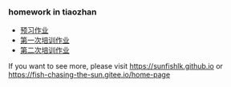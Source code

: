 ### homework in tiaozhan
- [预习作业](https://sunfishlk.github.io/Project/tiaozhan/homework/preview)
- [第一次培训作业](https://sunfishlk.github.io/Project/tiaozhan/homework/first)
- [第二次培训作业](https://sunfishlk.github.io/Project/tiaozhan/homework/second/explode)

If you want to see more, please visit <https://sunfishlk.github.io> or <https://fish-chasing-the-sun.gitee.io/home-page>
